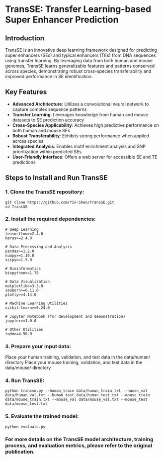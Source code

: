 # TransSE: Transfer Learning-based Super Enhancer Prediction

## Introduction
TransSE is an innovative deep learning framework designed for predicting super enhancers (SEs) and typical enhancers (TEs) from DNA sequences using transfer learning. By leveraging data from both human and mouse genomes, TransSE learns generalizable features and patterns conserved across species, demonstrating robust cross-species transferability and improved performance in SE identification.
## Key Features

- **Advanced Architecture**: Utilizes a convolutional neural network to capture complex sequence patterns
- **Transfer Learning**: Leverages knowledge from human and mouse datasets to SE prediction accuracy
- **Cross-Species Applicability**: Achieves high predictive performance on both human and mouse SEs
- **Robust Transferability**: Exhibits strong performance when applied across species
- **Integrated Analysis**: Enables motif enrichment analysis and SNP prioritization within predicted SEs
- **User-Friendly Interface**: Offers a web server for accessible SE and TE predictions

## Steps to Install and Run TransSE
### 1. Clone the TransSE repository:
```
git clone https://github.com/Yin-Shen/TransSE.git
cd TransSE
```
### 2. Install the required dependencies:
```
# Deep Learning
tensorflow>=2.4.0
keras>=2.4.0

# Data Processing and Analysis
pandas>=1.2.0
numpy>=1.19.0
scipy>=1.5.0

# Bioinformatics
biopython>=1.78

# Data Visualization
matplotlib>=3.3.0
seaborn>=0.11.0
plotly>=4.14.0

# Machine Learning Utilities
scikit-learn>=0.24.0

# Jupyter Notebook (for development and demonstration)
jupyter>=1.0.0

# Other Utilities
tqdm>=4.50.0

```
### 3. Prepare your input data:
Place your human training, validation, and test data in the data/human/ directory
Place your mouse training, validation, and test data in the data/mouse/ directory

### 4. Run TransSE:
```
python transse.py --human_train data/human_train.txt --human_val data/human_val.txt --human_test data/human_test.txt --mouse_train data/mouse_train.txt --mouse_val data/mouse_val.txt --mouse_test data/mouse_test.txt
```
### 5. Evaluate the trained model:
```
python evaluate.py 
```

### For more details on the TransSE model architecture, training process, and evaluation metrics, please refer to the original publication.
